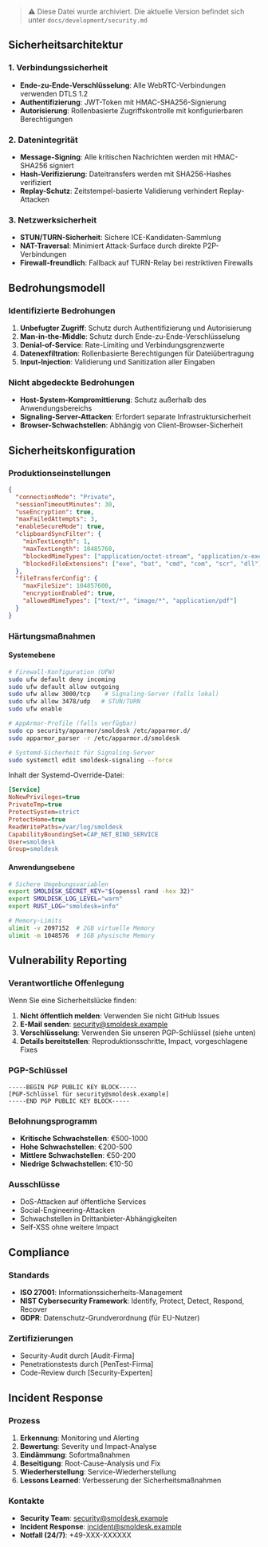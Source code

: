 > ⚠️ Diese Datei wurde archiviert. Die aktuelle Version befindet sich unter `docs/development/security.md`

## Sicherheitsarchitektur

### 1. Verbindungssicherheit
- **Ende-zu-Ende-Verschlüsselung**: Alle WebRTC-Verbindungen verwenden DTLS 1.2
- **Authentifizierung**: JWT-Token mit HMAC-SHA256-Signierung
- **Autorisierung**: Rollenbasierte Zugriffskontrolle mit konfigurierbaren Berechtigungen

### 2. Datenintegrität
- **Message-Signing**: Alle kritischen Nachrichten werden mit HMAC-SHA256 signiert
- **Hash-Verifizierung**: Dateitransfers werden mit SHA256-Hashes verifiziert
- **Replay-Schutz**: Zeitstempel-basierte Validierung verhindert Replay-Attacken

### 3. Netzwerksicherheit
- **STUN/TURN-Sicherheit**: Sichere ICE-Kandidaten-Sammlung
- **NAT-Traversal**: Minimiert Attack-Surface durch direkte P2P-Verbindungen
- **Firewall-freundlich**: Fallback auf TURN-Relay bei restriktiven Firewalls

## Bedrohungsmodell

### Identifizierte Bedrohungen
1. **Unbefugter Zugriff**: Schutz durch Authentifizierung und Autorisierung
2. **Man-in-the-Middle**: Schutz durch Ende-zu-Ende-Verschlüsselung
3. **Denial-of-Service**: Rate-Limiting und Verbindungsgrenzwerte
4. **Datenexfiltration**: Rollenbasierte Berechtigungen für Dateiübertragung
5. **Input-Injection**: Validierung und Sanitization aller Eingaben

### Nicht abgedeckte Bedrohungen
- **Host-System-Kompromittierung**: Schutz außerhalb des Anwendungsbereichs
- **Signaling-Server-Attacken**: Erfordert separate Infrastruktursicherheit
- **Browser-Schwachstellen**: Abhängig von Client-Browser-Sicherheit

## Sicherheitskonfiguration

### Produktionseinstellungen
```json
{
  "connectionMode": "Private",
  "sessionTimeoutMinutes": 30,
  "useEncryption": true,
  "maxFailedAttempts": 3,
  "enableSecureMode": true,
  "clipboardSyncFilter": {
    "minTextLength": 1,
    "maxTextLength": 10485760,
    "blockedMimeTypes": ["application/octet-stream", "application/x-executable"],
    "blockedFileExtensions": ["exe", "bat", "cmd", "com", "scr", "dll"]
  },
  "fileTransferConfig": {
    "maxFileSize": 104857600,
    "encryptionEnabled": true,
    "allowedMimeTypes": ["text/*", "image/*", "application/pdf"]
  }
}
```

### Härtungsmaßnahmen

#### Systemebene
```bash
# Firewall-Konfiguration (UFW)
sudo ufw default deny incoming
sudo ufw default allow outgoing
sudo ufw allow 3000/tcp    # Signaling-Server (falls lokal)
sudo ufw allow 3478/udp   # STUN/TURN
sudo ufw enable

# AppArmor-Profile (falls verfügbar)
sudo cp security/apparmor/smoldesk /etc/apparmor.d/
sudo apparmor_parser -r /etc/apparmor.d/smoldesk

# Systemd-Sicherheit für Signaling-Server
sudo systemctl edit smoldesk-signaling --force
```

Inhalt der Systemd-Override-Datei:
```ini
[Service]
NoNewPrivileges=true
PrivateTmp=true
ProtectSystem=strict
ProtectHome=true
ReadWritePaths=/var/log/smoldesk
CapabilityBoundingSet=CAP_NET_BIND_SERVICE
User=smoldesk
Group=smoldesk
```

#### Anwendungsebene
```bash
# Sichere Umgebungsvariablen
export SMOLDESK_SECRET_KEY="$(openssl rand -hex 32)"
export SMOLDESK_LOG_LEVEL="warn"
export RUST_LOG="smoldesk=info"

# Memory-Limits
ulimit -v 2097152  # 2GB virtuelle Memory
ulimit -m 1048576  # 1GB physische Memory
```

## Vulnerability Reporting

### Verantwortliche Offenlegung
Wenn Sie eine Sicherheitslücke finden:

1. **Nicht öffentlich melden**: Verwenden Sie nicht GitHub Issues
2. **E-Mail senden**: security@smoldesk.example
3. **Verschlüsselung**: Verwenden Sie unseren PGP-Schlüssel (siehe unten)
4. **Details bereitstellen**: Reproduktionsschritte, Impact, vorgeschlagene Fixes

### PGP-Schlüssel
```
-----BEGIN PGP PUBLIC KEY BLOCK-----
[PGP-Schlüssel für security@smoldesk.example]
-----END PGP PUBLIC KEY BLOCK-----
```

### Belohnungsprogramm
- **Kritische Schwachstellen**: €500-1000
- **Hohe Schwachstellen**: €200-500
- **Mittlere Schwachstellen**: €50-200
- **Niedrige Schwachstellen**: €10-50

### Ausschlüsse
- DoS-Attacken auf öffentliche Services
- Social-Engineering-Attacken
- Schwachstellen in Drittanbieter-Abhängigkeiten
- Self-XSS ohne weitere Impact

## Compliance

### Standards
- **ISO 27001**: Informationssicherheits-Management
- **NIST Cybersecurity Framework**: Identify, Protect, Detect, Respond, Recover
- **GDPR**: Datenschutz-Grundverordnung (für EU-Nutzer)

### Zertifizierungen
- Security-Audit durch [Audit-Firma]
- Penetrationstests durch [PenTest-Firma]
- Code-Review durch [Security-Experten]

## Incident Response

### Prozess
1. **Erkennung**: Monitoring und Alerting
2. **Bewertung**: Severity und Impact-Analyse
3. **Eindämmung**: Sofortmaßnahmen
4. **Beseitigung**: Root-Cause-Analysis und Fix
5. **Wiederherstellung**: Service-Wiederherstellung
6. **Lessons Learned**: Verbesserung der Sicherheitsmaßnahmen

### Kontakte
- **Security Team**: security@smoldesk.example
- **Incident Response**: incident@smoldesk.example
- **Notfall (24/7)**: +49-XXX-XXXXXX
```
